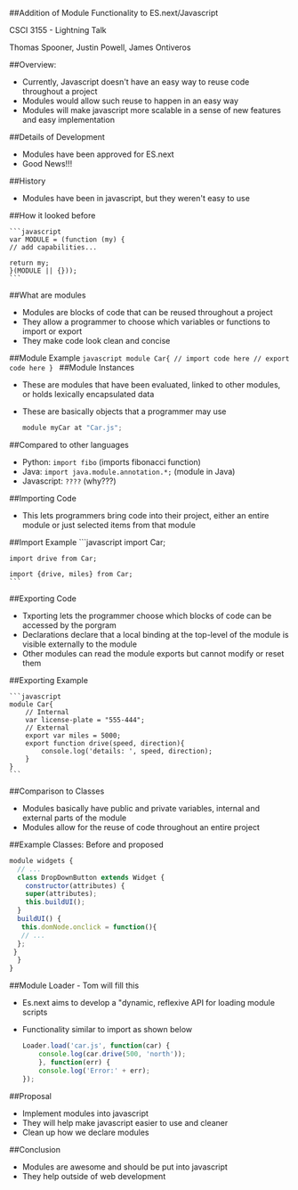 ##Addition of Module Functionality to ES.next/Javascript

CSCI 3155 - Lightning Talk

Thomas Spooner, Justin Powell, James Ontiveros

##Overview:

* Currently, Javascript doesn't have an easy way to reuse code throughout a project
* Modules would allow such reuse to happen in an easy way
* Modules will make javascript more scalable in a sense of new features and easy implementation

##Details of Development
* Modules have been approved for ES.next
* Good News!!!

##History
* Modules have been in javascript, but they weren't easy to use

##How it looked before

   	```javascript
	var MODULE = (function (my) {
	// add capabilities...

	return my;
	}(MODULE || {}));
	```

##What are modules
* Modules are blocks of code that can be reused throughout a project
* They allow a programmer to choose which variables or functions to import or export
* They make code look clean and concise

##Module Example
	```javascript
	module Car{
		// import code here
		// export code here
	}
	```
##Module Instances
* These are modules that have been evaluated, linked to other modules, or holds lexically encapsulated data
* These are basically objects that a programmer may use	
	
	```javascript
	module myCar at "Car.js";
	```

##Compared to other languages
* Python: `import fibo` (imports fibonacci function)
* Java: `import java.module.annotation.*;` (module in Java)
* Javascript: `????` (why???)
 
##Importing Code
* This lets programmers bring code into their project, either an entire module or just selected items from that module

##Import Example
	```javascript
	import Car;

	import drive from Car;

	import {drive, miles} from Car;
	```
##Exporting Code
* Txporting lets the programmer choose which blocks of code can be accessed by the porgram
* Declarations declare that a local binding at the top-level of the module is visible externally to the module
* Other modules can read the module exports but cannot modify or reset them

##Exporting Example

	```javascript
	module Car{
		// Internal
		var license-plate = "555-444";
		// External
		export var miles = 5000;
		export function drive(speed, direction){
			console.log('details: ', speed, direction);
		}
	}
	```
##Comparison to Classes
* Modules basically have public and private variables, internal and external parts of the module
* Modules allow for the reuse of code throughout an entire project

##Example Classes: Before and proposed

```javascript  
module widgets {
  // ...
  class DropDownButton extends Widget {
    constructor(attributes) {
    super(attributes);
    this.buildUI();
  }
  buildUI() {
   this.domNode.onclick = function(){
   // ...
  };
 }
  }
}
```
##Module Loader - Tom will fill this
* Es.next aims to develop a "dynamic, reflexive API for loading module scripts
* Functionality similar to import as shown below

	```javascript
	Loader.load('car.js', function(car) {
		console.log(car.drive(500, 'north'));
		}, function(err) {
	  	console.log('Error:' + err);
	});
	```

##Proposal
* Implement modules into javascript
* They will help make javascript easier to use and cleaner
* Clean up how we declare modules

##Conclusion
* Modules are awesome and should be put into javascript
* They help outside of web development
